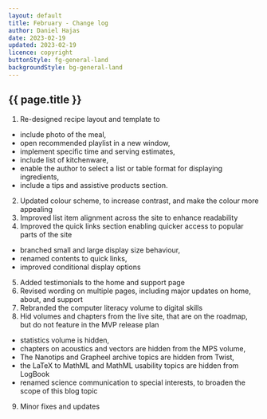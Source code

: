 ```yaml
---
layout: default
title: February - Change log
author: Daniel Hajas
date: 2023-02-19
updated: 2023-02-19
licence: copyright
buttonStyle: fg-general-land
backgroundStyle: bg-general-land
---
```


## {{ page.title }}

1. Re-designed recipe layout and template to
 - include photo of the meal,
 - open recommended playlist in a new window,
 - implement specific time and serving estimates,
 - include list of kitchenware,
 - enable the author to select a list or table format for displaying ingredients,
 -  include a tips and assistive products section.
2. Updated colour scheme, to increase contrast, and make the colour more appealing
3. Improved list item alignment across the site to enhance readability
4. Improved the quick links section enabling quicker access to popular parts of the site
 - branched small and large display size behaviour,
 - renamed contents to quick links,
 - improved conditional display options
5. Added testimonials to the home and support page
6. Revised wording on multiple pages, including major updates on home, about, and support
7. Rebranded the computer literacy volume to digital skills
8. Hid volumes and chapters from the live site, that are on the roadmap, but do not feature in the MVP release plan
 - statistics volume is hidden,
 - chapters on acoustics and vectors are hidden from the MPS volume,
 - The Nanotips and Grapheel archive topics are hidden from Twist,
 - the LaTeX to MathML and MathML usability topics are hidden from LogBook
 - renamed science communication to special interests, to broaden the scope of this blog topic
9. Minor fixes and updates
